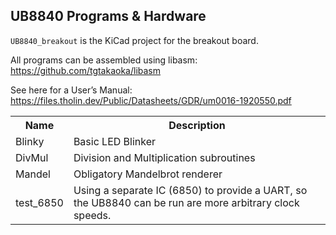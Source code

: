 ## UB8840 Programs & Hardware

`UB8840_breakout` is the KiCad project for the breakout board.

All programs can be assembled using libasm: https://github.com/tgtakaoka/libasm

See here for a User’s Manual: https://files.tholin.dev/Public/Datasheets/GDR/um0016-1920550.pdf

<table>
	<tr>
		<th>Name</th>
		<th>Description</th>
	</tr>
	<tr>
		<td>Blinky</td>
		<td>Basic LED Blinker</td>
	</tr>
	<tr>
		<td>DivMul</td>
		<td>Division and Multiplication subroutines</td>
	</tr>
	<tr>
		<td>Mandel</td>
		<td>Obligatory Mandelbrot renderer</td>
	</tr>
	<tr>
		<td>test_6850</td>
		<td>Using a separate IC (6850) to provide a UART, so the UB8840 can be run are more arbitrary clock speeds.</td>
	</tr>
</table>
